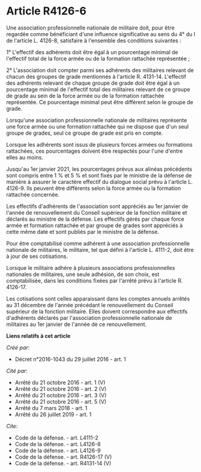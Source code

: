 # Article R4126-6

Une association professionnelle nationale de militaire doit, pour être regardée comme bénéficiant d'une influence
significative au sens du 4° du I de l'article L. 4126-8, satisfaire à l'ensemble des conditions suivantes : 

1° L'effectif des adhérents doit être égal à un pourcentage minimal de l'effectif total de la force armée ou de la formation
rattachée représentée ; 

2° L'association doit compter parmi ses adhérents des militaires relevant de chacun des groupes de grade mentionnés à
l'article R. 4131-14. L'effectif des adhérents relevant de chaque groupe de grade doit être égal à un pourcentage minimal de
l'effectif total des militaires relevant de ce groupe de grade au sein de la force armée ou de la formation rattachée
représentée. Ce pourcentage minimal peut être différent selon le groupe de grade. 

Lorsqu'une association professionnelle nationale de militaires représente une force armée ou une formation rattachée qui ne
dispose que d'un seul groupe de grades, seul ce groupe de grade est pris en compte. 

Lorsque les adhérents sont issus de plusieurs forces armées ou formations rattachées, ces pourcentages doivent être respectés
pour l'une d'entre elles au moins. 

Jusqu'au 1er janvier 2021, les pourcentages prévus aux alinéas précédents sont compris entre 1 % et 5 % et sont fixés par le
ministre de la défense de manière à assurer le caractère effectif du dialogue social prévu à l'article L. 4126-9. Ils peuvent
être différents selon la force armée ou la formation rattachée concernée. 

Les effectifs d'adhérents de l'association sont appréciés au 1er janvier de l'année de renouvellement du Conseil supérieur de
la fonction militaire et déclarés au ministre de la défense. Les effectifs gérés par chaque force armée et formation
rattachée et par groupe de grades sont appréciés à cette même date et sont publiés par le ministre de la défense. 

Pour être comptabilisé comme adhérent à une association professionnelle nationale de militaires, le militaire, tel que défini
à l'article L. 4111-2, doit être à jour de ses cotisations. 

Lorsque le militaire adhère à plusieurs associations professionnelles nationales de militaires, une seule adhésion, de son
choix, est comptabilisée, dans les conditions fixées par l'arrêté prévu à l'article R. 4126-17. 

Les cotisations sont celles apparaissant dans les comptes annuels arrêtés au 31 décembre de l'année précédant le
renouvellement du Conseil supérieur de la fonction militaire. Elles doivent correspondre aux effectifs d'adhérents déclarés
par l'association professionnelle nationale de militaires au 1er janvier de l'année de ce renouvellement.

**Liens relatifs à cet article**

_Créé par_:

  - Décret n°2016-1043 du 29 juillet 2016 - art. 1

_Cité par_:

  - Arrêté du 21 octobre 2016 - art. 1 (V)
  - Arrêté du 21 octobre 2016 - art. 2 (V)
  - Arrêté du 21 octobre 2016 - art. 3 (V)
  - Arrêté du 21 octobre 2016 - art. 5 (V)
  - Arrêté du 7 mars 2018 - art. 1
  - Arrêté du 26 juillet 2019 - art. 1

_Cite_:

  - Code de la défense. - art. L4111-2
  - Code de la défense. - art. L4126-8
  - Code de la défense. - art. L4126-9
  - Code de la défense. - art. R4126-17 (V)
  - Code de la défense. - art. R4131-14 (V)
